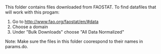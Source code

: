
This folder contains files downloaded from FAOSTAT.  To find datafiles that will work with this progam:

1. Go to http://www.fao.org/faostat/en/#data
2. Choose a domain
3. Under "Bulk Downloads" choose "All Data Normalized"

Note: Make sure the files in this folder coorespond to their names in params.do.

